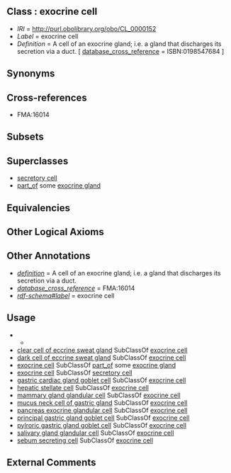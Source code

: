 
## Class : exocrine cell

 * *IRI* = http://purl.obolibrary.org/obo/CL_0000152
 * *Label* = exocrine cell
 * *Definition* = A cell of an exocrine gland; i.e. a gland that discharges its secretion via a duct. [ [database_cross_reference](../../ef/oboInOwl#hasDbXref.md) = ISBN:0198547684 ]

## Synonyms


## Cross-references

 * FMA:16014

## Subsets


## Superclasses

 * [secretory cell](../../CL/51/CL_0000151.md)
 * [part_of](../../BFO/50/BFO_0000050.md) some [exocrine gland](../../UBERON/65/UBERON_0002365.md)

## Equivalencies


## Other Logical Axioms


## Other Annotations

 * *[definition](../../IAO/15/IAO_0000115.md)* = A cell of an exocrine gland; i.e. a gland that discharges its secretion via a duct.
 * *[database_cross_reference](../../ef/oboInOwl#hasDbXref.md)* = FMA:16014
 * *[rdf-schema#label](../../el/rdf-schema#label.md)* = exocrine cell

## Usage

 * -
 * [clear cell of eccrine sweat gland](../../CL/46/CL_0002146.md) SubClassOf [exocrine cell](../../CL/52/CL_0000152.md)
 * [dark cell of eccrine sweat gland](../../CL/42/CL_0002142.md) SubClassOf [exocrine cell](../../CL/52/CL_0000152.md)
 * [exocrine cell](../../CL/52/CL_0000152.md) SubClassOf [part_of](../../BFO/50/BFO_0000050.md) some [exocrine gland](../../UBERON/65/UBERON_0002365.md)
 * [exocrine cell](../../CL/52/CL_0000152.md) SubClassOf [secretory cell](../../CL/51/CL_0000151.md)
 * [gastric cardiac gland goblet cell](../../CL/14/CL_1000314.md) SubClassOf [exocrine cell](../../CL/52/CL_0000152.md)
 * [hepatic stellate cell](../../CL/32/CL_0000632.md) SubClassOf [exocrine cell](../../CL/52/CL_0000152.md)
 * [mammary gland glandular cell](../../CL/86/CL_1001586.md) SubClassOf [exocrine cell](../../CL/52/CL_0000152.md)
 * [mucus neck cell of gastric gland](../../CL/81/CL_0002181.md) SubClassOf [exocrine cell](../../CL/52/CL_0000152.md)
 * [pancreas exocrine glandular cell](../../CL/99/CL_1001599.md) SubClassOf [exocrine cell](../../CL/52/CL_0000152.md)
 * [principal gastric gland goblet cell](../../CL/15/CL_1000315.md) SubClassOf [exocrine cell](../../CL/52/CL_0000152.md)
 * [pylroric gastric gland goblet cell](../../CL/23/CL_1000323.md) SubClassOf [exocrine cell](../../CL/52/CL_0000152.md)
 * [salivary gland glandular cell](../../CL/96/CL_1001596.md) SubClassOf [exocrine cell](../../CL/52/CL_0000152.md)
 * [sebum secreting cell](../../CL/17/CL_0000317.md) SubClassOf [exocrine cell](../../CL/52/CL_0000152.md)

## External Comments

